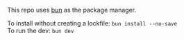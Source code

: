 This repo uses [bun](https://bun.sh/) as the package manager.

To install without creating a lockfile: `bun install --no-save`  
To run the dev: `bun dev`
